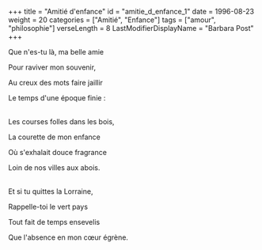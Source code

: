 +++
title = "Amitié d'enfance"
id = "amitie_d_enfance_1"
date = 1996-08-23
weight = 20
categories = ["Amitié", "Enfance"]
tags = ["amour", "philosophie"]
verseLength = 8
LastModifierDisplayName = "Barbara Post"
+++

Que n'es-tu là, ma belle amie

Pour raviver mon souvenir,

Au creux des mots faire jaillir

Le temps d'une époque finie :

 \
Les courses folles dans les bois,

La courette de mon enfance

Où s'exhalait douce fragrance

Loin de nos villes aux abois.

 \
Et si tu quittes la Lorraine,

Rappelle-toi le vert pays

Tout fait de temps ensevelis

Que l'absence en mon cœur égrène.
